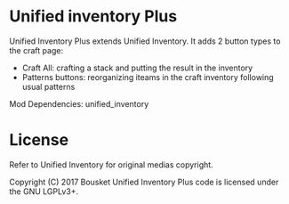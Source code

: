 Unified inventory Plus
=================

Unified Inventory Plus extends Unified Inventory.
It adds 2 button types to the craft page:
- Craft All: crafting a stack and putting the result in the inventory
- Patterns buttons: reorganizing iteams in the craft inventory following usual patterns


Mod Dependencies: unified_inventory

License
=======

Refer to Unified Inventory for original medias copyright.

Copyright (C) 2017 Bousket
Unified Inventory Plus code is licensed under the GNU LGPLv3+.

